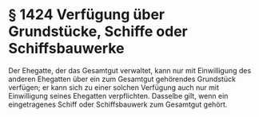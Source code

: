 # § 1424 Verfügung über Grundstücke, Schiffe oder Schiffsbauwerke
Der Ehegatte, der das Gesamtgut verwaltet, kann nur mit Einwilligung des anderen Ehegatten über ein zum Gesamtgut gehörendes Grundstück verfügen; er kann sich zu einer solchen Verfügung auch nur mit Einwilligung seines Ehegatten verpflichten. Dasselbe gilt, wenn ein eingetragenes Schiff oder Schiffsbauwerk zum Gesamtgut gehört.